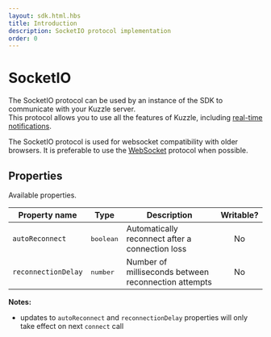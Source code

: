 ```yaml
---
layout: sdk.html.hbs
title: Introduction
description: SocketIO protocol implementation
order: 0
---
```


# SocketIO

The SocketIO protocol can be used by an instance of the SDK to communicate with your Kuzzle server.  
This protocol allows you to use all the features of Kuzzle, including [real-time notifications](/sdk/js/6/realtime-notifications).

<div class="alert alert-info">
  <p>
  The SocketIO protocol is used for websocket compatibility with older browsers. It is preferable to use the <a href="/sdk/js/6/websocket">WebSocket</a> protocol when possible.
  </p>
</div>

## Properties

Available properties.

| Property name       | Type               | Description                                          | Writable? |
| ------------------- | ------------------ | ---------------------------------------------------- | :-------: |
| `autoReconnect`     | <pre>boolean</pre> | Automatically reconnect after a connection loss      |    No     |
| `reconnectionDelay` | <pre>number</pre>  | Number of milliseconds between reconnection attempts |    No     |

**Notes:**

- updates to `autoReconnect` and `reconnectionDelay` properties will only take effect on next `connect` call
